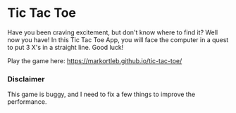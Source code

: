 # Tic Tac Toe

Have you been craving excitement, but don't know where to find it? Well 
now you have! In this Tic Tac Toe App, you will face the computer in a 
quest to put 3 X's in a straight line. Good luck!

Play the game here: https://markortleb.github.io/tic-tac-toe/


### Disclaimer

This game is buggy, and I need to fix a few things to improve the performance.
